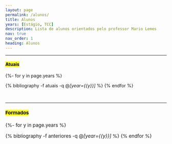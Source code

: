 ```yaml
---
layout: page
permalink: /alunos/
title: Alunos
years: [Estágio, TCC]
description: Lista de alunos orientados pelo professor Mario Lemes
nav: true
nav_order: 1
heading: Alunos
---
```


<div class="publications">


 
 <!-- <!-- <br> -->
 <hr>
<!-- <span style="font-size:15px"> -->

<h4><mark>Atuais</mark></h4>
 
 {%- for y in page.years %}
  <!-- <h2 class="year">{{y}}</h2> -->
  {% bibliography -f atuais -q @*[year={{y}}]* %}
{% endfor %}

  <br>

 <hr>
<span style="font-size:15px">

<h4><mark>Formados</mark></h4>



<div class="publications">

{%- for y in page.years %}
  <!-- <h2 class="year">{{y}}</h2> -->
  {% bibliography -f anteriores -q @*[year={{y}}]* %}
{% endfor %}